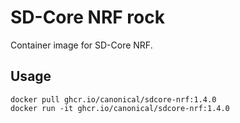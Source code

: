  # SD-Core NRF rock

Container image for SD-Core NRF.

## Usage

```console
docker pull ghcr.io/canonical/sdcore-nrf:1.4.0
docker run -it ghcr.io/canonical/sdcore-nrf:1.4.0
```
